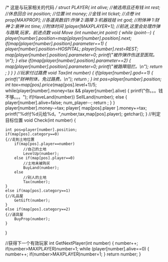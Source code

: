 /*
这是与玩家相关的代码
*/
struct PLAYER{
	int alive;						//被选用且还有钱
	int rest;						//休息回合
	int position;					//位置
	int money;						//金钱
	int ticket;						//点卷
	int prop[MAXPROP];				//各道具数目1:炸弹  2:路障 3:机器娃娃
	int god;						//附体神 1:财神 2:衰神
	int time;						//附体时间
}player[MAXPLAYER+1];
//前进,这里会处理炸弹与路障,玩家，前进点数
void Move (int number,int point)
{
	while (point--)
	{
		player[number].position=map[player[number].position].next;
		if(map[player[number].position].parameter==1)
		{
			player[number].position=HOSPITAL;
			player[number].rest=REST;
			map[player[number].position].parameter=0;
			printf("被炸弹炸伤送至医院。\n");
		}
		else if(map[player[number].position].parameter==2)
		{
			map[player[number].position].parameter=0;
			printf("被路障阻拦。\n");
			return ;
		}
	}
}
//玩家付过路费
void Tax(int number)
{
	if(player[number].god==1)
	{
		printf("财神附体，免过路费。\n");
		return ;
	}
	int pos=player[number].position;
	int tax=map[pos].price*(map[pos].level+1)/5;
	while(player[number].money<tax && player[number].alive)
	{
		printf("你。。。钱不够。。。");
		if(HaveLand(number))
			SellLand(number);
		else
		{
			player[number].alive=false;
			num_player--;
			return ;
		}
	}
	player[number].money-=tax;
	player[ map[pos].player ].money+=tax;
	printf("%d付%d元给%d。",number,tax,map[pos].player);
	getchar();
}
//判定目标位置
void Check(int number)
{

	int pos=player[number].position;
	if(map[pos].category==0)
	{//走到土地位置
		if(map[pos].player==number)
			//自己的土地
			LevelUp(number);
		else if(map[pos].player==0)
			//土地未被购买
			BuyLand(number);
		else 
			//别人的土地
			Tax(number);
	}
	else if(map[pos].category==1)
	{//礼品屋
		GetGift(number);
	}
	else if(map[pos].category==2)
	{//道具屋
		BuyProp(number);
	}
}


//获得下一个有效玩家
int GetNextPlayer(int number)
{
	number++;
	if(number>MAXPLAYER)number=1;
	while (player[number].alive==0)
	{
		number++;
		if(number>MAXPLAYER)number=1;
	}
	return number;
}
